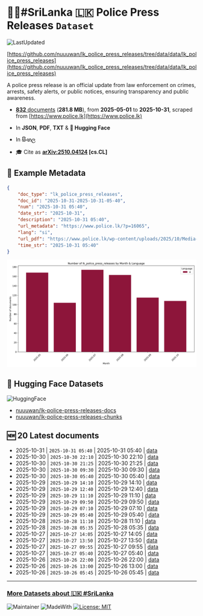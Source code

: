 # 👮‍♂️#SriLanka 🇱🇰 Police Press Releases `Dataset`

![LastUpdated](https://img.shields.io/badge/last_updated-2025--10--31_14:22:45-green)

[https://github.com/nuuuwan/lk_police_press_releases/tree/data/data/lk_police_press_releases](https://github.com/nuuuwan/lk_police_press_releases/tree/data/data/lk_police_press_releases)

A police press release is an official update from law enforcement on crimes, arrests, safety alerts, or public notices, ensuring transparency and public awareness.

- [**832** documents](https://github.com/nuuuwan/lk_police_press_releases/tree/data/data/lk_police_press_releases) (**281.8 MB**), from **2025-05-01** to **2025-10-31**, scraped from [https://www.police.lk](https://www.police.lk)

- In **JSON**, **PDF**, **TXT** & **🤗 Hugging Face**

- In **සිංහල**

- 🎓 Cite as **[arXiv:2510.04124](https://arxiv.org/abs/2510.04124) [cs.CL]**

## 📝 Example Metadata

```json
{
    "doc_type": "lk_police_press_releases",
    "doc_id": "2025-10-31-2025-10-31-05-40",
    "num": "2025-10-31 05:40",
    "date_str": "2025-10-31",
    "description": "2025-10-31 05:40",
    "url_metadata": "https://www.police.lk/?p=16065",
    "lang": "si",
    "url_pdf": "https://www.police.lk/wp-content/uploads/2025/10/Media-on-2025.10.31-at-0540-_compressed.pdf",
    "time_str": "2025-10-31 05:40"
}
```

![Chart](https://raw.githubusercontent.com/nuuuwan/lk_police_press_releases/refs/heads/data/data/lk_police_press_releases/docs_by_month_and_lang.png)

## 🤗 Hugging Face Datasets

![HuggingFace](https://img.shields.io/badge/-HuggingFace-FDEE21?style=for-the-badge&logo=HuggingFace)

- [nuuuwan/lk-police-press-releases-docs](https://huggingface.co/datasets/nuuuwan/lk-police-press-releases-docs)
- [nuuuwan/lk-police-press-releases-chunks](https://huggingface.co/datasets/nuuuwan/lk-police-press-releases-chunks)

## 🆕 20 Latest documents

- 2025-10-31 | `2025-10-31 05:40` | 2025-10-31 05:40 | [data](https://github.com/nuuuwan/lk_police_press_releases/tree/data/data/lk_police_press_releases/2020s/2025/2025-10-31-2025-10-31-05-40)
- 2025-10-30 | `2025-10-30 22:10` | 2025-10-30 22:10 | [data](https://github.com/nuuuwan/lk_police_press_releases/tree/data/data/lk_police_press_releases/2020s/2025/2025-10-30-2025-10-30-22-10)
- 2025-10-30 | `2025-10-30 21:25` | 2025-10-30 21:25 | [data](https://github.com/nuuuwan/lk_police_press_releases/tree/data/data/lk_police_press_releases/2020s/2025/2025-10-30-2025-10-30-21-25)
- 2025-10-30 | `2025-10-30 09:30` | 2025-10-30 09:30 | [data](https://github.com/nuuuwan/lk_police_press_releases/tree/data/data/lk_police_press_releases/2020s/2025/2025-10-30-2025-10-30-09-30)
- 2025-10-30 | `2025-10-30 05:40` | 2025-10-30 05:40 | [data](https://github.com/nuuuwan/lk_police_press_releases/tree/data/data/lk_police_press_releases/2020s/2025/2025-10-30-2025-10-30-05-40)
- 2025-10-29 | `2025-10-29 14:10` | 2025-10-29 14:10 | [data](https://github.com/nuuuwan/lk_police_press_releases/tree/data/data/lk_police_press_releases/2020s/2025/2025-10-29-2025-10-29-14-10)
- 2025-10-29 | `2025-10-29 12:40` | 2025-10-29 12:40 | [data](https://github.com/nuuuwan/lk_police_press_releases/tree/data/data/lk_police_press_releases/2020s/2025/2025-10-29-2025-10-29-12-40)
- 2025-10-29 | `2025-10-29 11:10` | 2025-10-29 11:10 | [data](https://github.com/nuuuwan/lk_police_press_releases/tree/data/data/lk_police_press_releases/2020s/2025/2025-10-29-2025-10-29-11-10)
- 2025-10-29 | `2025-10-29 09:50` | 2025-10-29 09:50 | [data](https://github.com/nuuuwan/lk_police_press_releases/tree/data/data/lk_police_press_releases/2020s/2025/2025-10-29-2025-10-29-09-50)
- 2025-10-29 | `2025-10-29 07:10` | 2025-10-29 07:10 | [data](https://github.com/nuuuwan/lk_police_press_releases/tree/data/data/lk_police_press_releases/2020s/2025/2025-10-29-2025-10-29-07-10)
- 2025-10-29 | `2025-10-29 05:40` | 2025-10-29 05:40 | [data](https://github.com/nuuuwan/lk_police_press_releases/tree/data/data/lk_police_press_releases/2020s/2025/2025-10-29-2025-10-29-05-40)
- 2025-10-28 | `2025-10-28 11:10` | 2025-10-28 11:10 | [data](https://github.com/nuuuwan/lk_police_press_releases/tree/data/data/lk_police_press_releases/2020s/2025/2025-10-28-2025-10-28-11-10)
- 2025-10-28 | `2025-10-28 05:35` | 2025-10-28 05:35 | [data](https://github.com/nuuuwan/lk_police_press_releases/tree/data/data/lk_police_press_releases/2020s/2025/2025-10-28-2025-10-28-05-35)
- 2025-10-27 | `2025-10-27 14:05` | 2025-10-27 14:05 | [data](https://github.com/nuuuwan/lk_police_press_releases/tree/data/data/lk_police_press_releases/2020s/2025/2025-10-27-2025-10-27-14-05)
- 2025-10-27 | `2025-10-27 13:50` | 2025-10-27 13:50 | [data](https://github.com/nuuuwan/lk_police_press_releases/tree/data/data/lk_police_press_releases/2020s/2025/2025-10-27-2025-10-27-13-50)
- 2025-10-27 | `2025-10-27 09:55` | 2025-10-27 09:55 | [data](https://github.com/nuuuwan/lk_police_press_releases/tree/data/data/lk_police_press_releases/2020s/2025/2025-10-27-2025-10-27-09-55)
- 2025-10-27 | `2025-10-27 05:40` | 2025-10-27 05:40 | [data](https://github.com/nuuuwan/lk_police_press_releases/tree/data/data/lk_police_press_releases/2020s/2025/2025-10-27-2025-10-27-05-40)
- 2025-10-26 | `2025-10-26 22:00` | 2025-10-26 22:00 | [data](https://github.com/nuuuwan/lk_police_press_releases/tree/data/data/lk_police_press_releases/2020s/2025/2025-10-26-2025-10-26-22-00)
- 2025-10-26 | `2025-10-26 13:00` | 2025-10-26 13:00 | [data](https://github.com/nuuuwan/lk_police_press_releases/tree/data/data/lk_police_press_releases/2020s/2025/2025-10-26-2025-10-26-13-00)
- 2025-10-26 | `2025-10-26 05:45` | 2025-10-26 05:45 | [data](https://github.com/nuuuwan/lk_police_press_releases/tree/data/data/lk_police_press_releases/2020s/2025/2025-10-26-2025-10-26-05-45)

---

### [More Datasets about 🇱🇰 #SriLanka](https://github.com/nuuuwan/lk_datasets)

![Maintainer](https://img.shields.io/badge/maintainer-nuuuwan-red)
![MadeWith](https://img.shields.io/badge/made_with-python-blue)
[![License: MIT](https://img.shields.io/badge/License-MIT-yellow.svg)](https://opensource.org/licenses/MIT)
